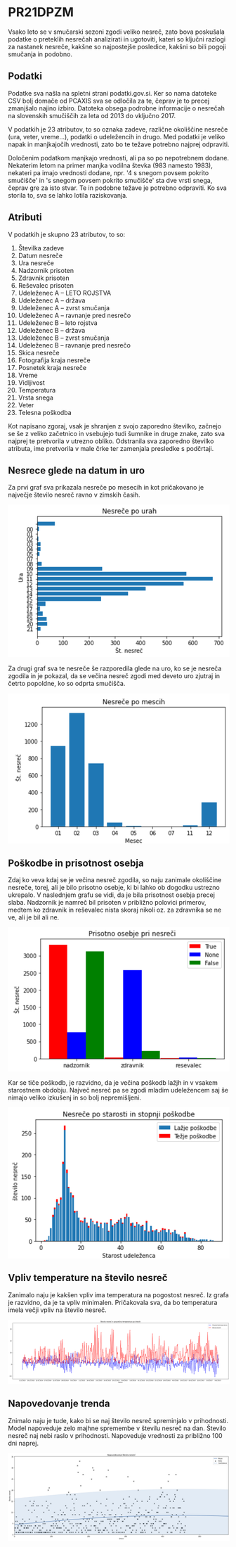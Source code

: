 # PR21DPZM

Vsako leto se v smučarski sezoni zgodi veliko nesreč, zato bova poskušala podatke o preteklih nesrečah analizirati in ugotoviti, kateri so ključni razlogi za nastanek nesreče, kakšne so najpostejše posledice, kakšni so bili pogoji smučanja in podobno.

## Podatki

Podatke sva našla na spletni strani podatki.gov.si. Ker so nama datoteke CSV bolj domače od PCAXIS sva se odločila za te, čeprav je to precej zmanjšalo najino izbiro. Datoteka obsega podrobne informacije o nesrečah na slovenskih smučiščih za leta od 2013 do vključno 2017.

V podatkih je 23 atributov, to so oznaka zadeve, različne okoliščine nesreče (ura, veter, vreme...), podatki o udeležencih in drugo. Med podatki je veliko napak in manjkajočih vrednosti, zato bo te težave potrebno najprej odpraviti.

Določenim podatkom manjkajo vrednosti, ali pa so po nepotrebnem dodane. Nekaterim letom na primer manjka vodilna števka (983 namesto 1983), nekateri pa imajo vrednosti dodane, npr. '4 s snegom povsem pokrito smučišče' in 's snegom povsem pokrito smučišče' sta dve vrsti snega, čeprav gre za isto stvar. Te in podobne težave je potrebno odpraviti. Ko sva storila to, sva se lahko lotila raziskovanja.

## Atributi
V podatkih je skupno 23 atributov, to so:
1. Številka zadeve
2. Datum nesreče
3. Ura nesreče
4. Nadzornik prisoten
5. Zdravnik prisoten
6. Reševalec prisoten
7. Udeleženec A – LETO ROJSTVA
8. Udeleženec A – država
9. Udeleženec A – zvrst smučanja
10. Udeleženec A – ravnanje pred nesrečo
11. Udeleženec B – leto rojstva
12. Udeleženec B – država
13. Udeleženec B – zvrst smučanja
14. Udeleženec B – ravnanje pred nesrečo
15. Skica nesreče
16. Fotografija kraja nesreče
17. Posnetek kraja nesreče
18. Vreme
19. Vidljivost
20. Temperatura
21. Vrsta snega
22. Veter
23. Telesna poškodba

Kot napisano zgoraj, vsak je shranjen z svojo zaporedno številko, začnejo se še z veliko začetnico in vsebujejo tudi šumnike in druge znake, zato sva najprej te pretvorila v utrezno obliko. Odstranila sva zaporedno številko atributa, ime pretvorila v male črke ter zamenjala presledke s podčrtaji.

## Nesrece glede na datum in uro

Za prvi graf sva prikazala nesreče po mesecih in kot pričakovano je največje število nesreč ravno v zimskih časih. 

![Nesrece po urah](img/nesrece_po_urah.PNG)

Za drugi graf sva te nesreče še razporedila glede na uro, ko se je nesreča zgodila in je pokazal, da se večina nesreč zgodi med deveto uro zjutraj in četrto popoldne, ko so odprta smučišča.

![Nesrece po mescih](img/nesrece_po_mescih.PNG)

## Poškodbe in prisotnost osebja

Zdaj ko veva kdaj se je večina nesreč zgodila, so naju zanimale okoliščine nesreče, torej, ali je bilo prisotno osebje, ki bi lahko ob dogodku ustrezno ukrepalo. V naslednjem grafu se vidi, da je bila prisotnost osebja precej slaba. Nadzornik je namreč bil prisoten v približno polovici primerov, medtem ko zdravnik in reševalec nista skoraj nikoli oz. za zdravnika se ne ve, ali je bil ali ne.

![Prisotno osebje](img/prisotno_osebje.PNG)

Kar se tiče poškodb, je razvidno, da je večina poškodb lažjh in v vsakem starostnem obdobju. Največ nesreč pa se zgodi mladim udeležencem saj še nimajo veliko izkušenj in so bolj nepremišljeni.

![Nsrece po starosti in stopnji poskodbe](img/starost_in_stopnja_nesrece.PNG)

## Vpliv temperature na število nesreč

Zanimalo naju je kakšen vpliv ima temperatura na pogostost nesreč. Iz grafa je razvidno, da je ta vpliv minimalen. Pričakovala sva, da bo temperatura imela večji vpliv na število nesreč. 

![Stevilo nesrec in povprecna temperatura po dnevih](img/vpliv_temperature.png)

## Napovedovanje trenda

Znimalo naju je tude, kako bi se naj število nesreč spreminjalo v prihodnosti. Model napoveduje zelo majhne spremembe v številu nesreč na dan. Število nesreč naj nebi raslo v prihodnosti. Napoveduje vrednosti za približno 100 dni naprej.

![Napovedovanje stevila nesrec](img/napovedovanje_stevila_nesrec.png)